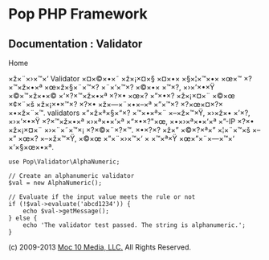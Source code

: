 Pop PHP Framework
=================

Documentation : Validator
-------------------------

Home

×ž×¨×›×™×‘ Validator ×¤×©×•×˜ ×ž×¡×¤×§ ×¤×•× ×§×¦×™×•× ×œ×™ ×?×™×ž×•×ª
×œ×ž×§×¨×™×? ×¨×‘×™×? ×©×•× ×™×?, ×›×’×•×Ÿ ×©×™×ž×•×© ×‘×?×™×ž×•×ª ×?×•
×œ×? ×”×•×? ×ž×¡×¤×¨ ×©×œ ×¢×¨×š ×ž×¡×•×™×? ×?×• ×ž×—×¨×•×–×ª ×”×™×?
×?×œ×¤×?× ×•×ž×¨×™. validators ×”×ž×ª×§×“×? ×™×•×ª×¨ ×–×ž×™×Ÿ, ×›×ž×•
×’×?, ×›×’×•×Ÿ ×?×™×ž×•×ª ×›×ª×•×‘×ª ×“×•×?"×œ, ×•×›×ª×•×‘×ª ×”-IP ×?×•
×ž×¡×¤×¨ ×›×¨×˜×™×¡ ×?×©×¨×?×™. ×•×?×? ×ž×” ×©×?×ª×” ×¦×¨×™×š ×–×” ×œ×?
×–×ž×™×Ÿ, ×©×œ ×”×¨×›×™×‘ × ×™×ª×Ÿ ×œ×”×¨×—×™×‘ ×‘×§×œ×•×ª.

    use Pop\Validator\AlphaNumeric;

    // Create an alphanumeric validator
    $val = new AlphaNumeric();

    // Evaluate if the input value meets the rule or not
    if (!$val->evaluate('abcd1234')) {
        echo $val->getMessage();
    } else {
        echo 'The validator test passed. The string is alphanumeric.';
    }

\(c) 2009-2013 [Moc 10 Media, LLC.](http://www.moc10media.com) All
Rights Reserved.
